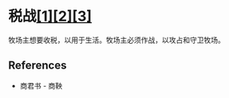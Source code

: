 # 税战[[1]](./appendices/artificial-cowboy.md)[[2]](./appendices/for-survivors.md)[[3]](./appendices/interstellar-migration.md)

牧场主想要收税，以用于生活。牧场主必须作战，以攻占和守卫牧场。

## References

- 商君书 - 商鞅
